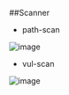 ##Scanner
- path-scan

![image](https://user-images.githubusercontent.com/22486282/216872555-7ce7275e-797b-44d6-82a0-7ba407460f41.png)
- vul-scan

![image](https://user-images.githubusercontent.com/22486282/216873016-75473fa8-d35e-4fd5-b75f-5ab39cd4491c.png)

